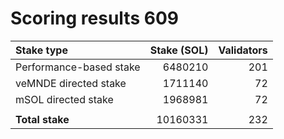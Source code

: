 # Scoring results 609

| Stake type              | Stake (SOL)    | Validators     |
|:------------------------|---------------:|---------------:|
| Performance-based stake | 6480210        | 201            |
| veMNDE directed stake   | 1711140        | 72             |
| mSOL directed stake     | 1968981        | 72             |
|                         |                |                |
| **Total stake**         | 10160331       | 232            |